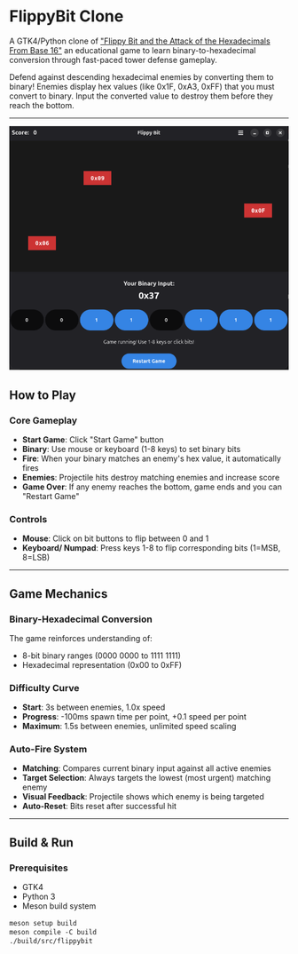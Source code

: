 # FlippyBit Clone

A GTK4/Python clone of ["Flippy Bit and the Attack of the Hexadecimals From Base 16"](https://flippybitandtheattackofthehexadecimalsfrombase16.com/)
an educational game to learn binary-to-hexadecimal conversion through fast-paced tower defense gameplay.

Defend against descending hexadecimal enemies by converting them to binary! 
Enemies display hex values (like 0x1F, 0xA3, 0xFF) that you must convert to binary.
Input the converted value to destroy them before they reach the bottom.

---

![image](/images/sample.png)


## How to Play
### Core Gameplay
- **Start Game**: Click "Start Game" button
- **Binary**: Use mouse or keyboard (1-8 keys) to set binary bits
- **Fire**: When your binary matches an enemy's hex value, it automatically fires
- **Enemies**: Projectile hits destroy matching enemies and increase score
- **Game Over**: If any enemy reaches the bottom, game ends and you can "Restart Game"

### Controls
- **Mouse**: Click on bit buttons to flip between 0 and 1
- **Keyboard/ Numpad**: Press keys 1-8 to flip corresponding bits (1=MSB, 8=LSB)

---

## Game Mechanics
### Binary-Hexadecimal Conversion
The game reinforces understanding of:
- 8-bit binary ranges (0000 0000 to 1111 1111)
- Hexadecimal representation (0x00 to 0xFF)

### Difficulty Curve
- **Start**: 3s between enemies, 1.0x speed
- **Progress**: -100ms spawn time per point, +0.1 speed per point
- **Maximum**: 1.5s between enemies, unlimited speed scaling

### Auto-Fire System
- **Matching**: Compares current binary input against all active enemies
- **Target Selection**: Always targets the lowest (most urgent) matching enemy
- **Visual Feedback**: Projectile shows which enemy is being targeted
- **Auto-Reset**: Bits reset after successful hit

---

## Build & Run
### Prerequisites
- GTK4
- Python 3
- Meson build system

```
meson setup build
meson compile -C build
./build/src/flippybit
```


